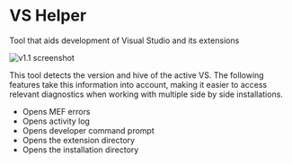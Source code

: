 # VS Helper
Tool that aids development of Visual Studio and its extensions

![v1.1 screenshot](https://user-images.githubusercontent.com/1673956/35591478-eb375a02-05be-11e8-9777-101e4c3f314e.png)

This tool detects the version and hive of the active VS.
The following features take this information into account, making it easier to access relevant diagnostics when working with multiple side by side installations.

* Opens MEF errors
* Opens activity log
* Opens developer command prompt
* Opens the extension directory
* Opens the installation directory
